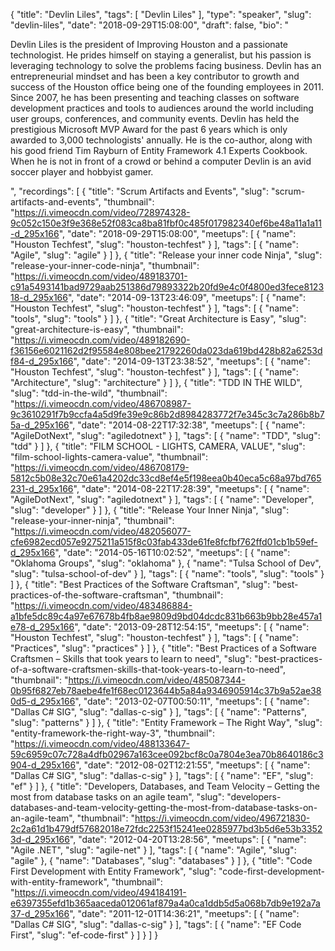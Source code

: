 {
  "title": "Devlin Liles",
  "tags": [
    "Devlin Liles"
  ],
  "type": "speaker",
  "slug": "devlin-liles",
  "date": "2018-09-29T15:08:00",
  "draft": false,
  "bio": "<p>Devlin Liles is the president of Improving Houston and a passionate technologist. He prides himself on staying a generalist, but his passion is leveraging technology to solve the problems facing business. Devlin has an entrepreneurial mindset and has been a key contributor to growth and success of the Houston office being one of the founding employees in 2011. Since 2007, he has been presenting and teaching classes on software development practices and tools to audiences around the world including user groups, conferences, and community events. Devlin has held the prestigious Microsoft MVP Award for the past 6 years which is only awarded to 3,000 technologists' annually. He is the co-author, along with his good friend Tim Rayburn of Entity Framework 4.1 Experts Cookbook. When he is not in front of a crowd or behind a computer Devlin is an avid soccer player and hobbyist gamer.</p>",
  "recordings": [
    {
      "title": "Scrum Artifacts and Events",
      "slug": "scrum-artifacts-and-events",
      "thumbnail": "https://i.vimeocdn.com/video/728974328-9c052c150e3f9e368e52f083ca8ba81fbf0c485f017982340ef6be48a11a1a11-d_295x166",
      "date": "2018-09-29T15:08:00",
      "meetups": [
        {
          "name": "Houston Techfest",
          "slug": "houston-techfest"
        }
      ],
      "tags": [
        {
          "name": "Agile",
          "slug": "agile"
        }
      ]
    },
    {
      "title": "Release your inner code Ninja",
      "slug": "release-your-inner-code-ninja",
      "thumbnail": "https://i.vimeocdn.com/video/489183701-c91a5493141bad9729aab251386d79893322b20fd9e4c0f4800ed3fece812318-d_295x166",
      "date": "2014-09-13T23:46:09",
      "meetups": [
        {
          "name": "Houston Techfest",
          "slug": "houston-techfest"
        }
      ],
      "tags": [
        {
          "name": "tools",
          "slug": "tools"
        }
      ]
    },
    {
      "title": "Great Architecture is Easy",
      "slug": "great-architecture-is-easy",
      "thumbnail": "https://i.vimeocdn.com/video/489182690-f36156e6021162d2f95584e808bee21792260da023da619bd428b82a6253df84-d_295x166",
      "date": "2014-09-13T23:38:52",
      "meetups": [
        {
          "name": "Houston Techfest",
          "slug": "houston-techfest"
        }
      ],
      "tags": [
        {
          "name": "Architecture",
          "slug": "architecture"
        }
      ]
    },
    {
      "title": "TDD IN THE WILD",
      "slug": "tdd-in-the-wild",
      "thumbnail": "https://i.vimeocdn.com/video/486708987-9c3610291f7b9ccfa4a5d9fe39e9c86b2d8984283772f7e345c3c7a286b8b75a-d_295x166",
      "date": "2014-08-22T17:32:38",
      "meetups": [
        {
          "name": "AgileDotNext",
          "slug": "agiledotnext"
        }
      ],
      "tags": [
        {
          "name": "TDD",
          "slug": "tdd"
        }
      ]
    },
    {
      "title": "FILM SCHOOL - LIGHTS, CAMERA, VALUE",
      "slug": "film-school-lights-camera-value",
      "thumbnail": "https://i.vimeocdn.com/video/486708179-5812c5b08e32c70e61a4202dc33cd8ef4e5f198eea0b40eca5c68a97bd765231-d_295x166",
      "date": "2014-08-22T17:28:39",
      "meetups": [
        {
          "name": "AgileDotNext",
          "slug": "agiledotnext"
        }
      ],
      "tags": [
        {
          "name": "Developer",
          "slug": "developer"
        }
      ]
    },
    {
      "title": "Release Your Inner Ninja",
      "slug": "release-your-inner-ninja",
      "thumbnail": "https://i.vimeocdn.com/video/482056077-cfe6982ecd057e9275211a515f8c03fab433de61fe8fcfbf762ffd01cb1b59ef-d_295x166",
      "date": "2014-05-16T10:02:52",
      "meetups": [
        {
          "name": "Oklahoma Groups",
          "slug": "oklahoma"
        },
        {
          "name": "Tulsa School of Dev",
          "slug": "tulsa-school-of-dev"
        }
      ],
      "tags": [
        {
          "name": "tools",
          "slug": "tools"
        }
      ]
    },
    {
      "title": "Best Practices of the Software Craftsman",
      "slug": "best-practices-of-the-software-craftsman",
      "thumbnail": "https://i.vimeocdn.com/video/483486884-a1bfe5dc89c4a97e67678b4fb8ae9809d9bd04dcdc831b663b9bb28e457a1e78-d_295x166",
      "date": "2013-09-28T12:54:15",
      "meetups": [
        {
          "name": "Houston Techfest",
          "slug": "houston-techfest"
        }
      ],
      "tags": [
        {
          "name": "Practices",
          "slug": "practices"
        }
      ]
    },
    {
      "title": "Best Practices of a Software Craftsmen – Skills that took years to learn to need",
      "slug": "best-practices-of-a-software-craftsmen-skills-that-took-years-to-learn-to-need",
      "thumbnail": "https://i.vimeocdn.com/video/485087344-0b95f6827eb78aebe4fe1f68ec0123644b5a84a9346905914c37b9a52ae380d5-d_295x166",
      "date": "2013-02-07T00:50:11",
      "meetups": [
        {
          "name": "Dallas C# SIG",
          "slug": "dallas-c-sig"
        }
      ],
      "tags": [
        {
          "name": "Patterns",
          "slug": "patterns"
        }
      ]
    },
    {
      "title": "Entity Framework – The Right Way",
      "slug": "entity-framework-the-right-way-3",
      "thumbnail": "https://i.vimeocdn.com/video/488133647-59c6959c07c728a4dfb02967a163cee092bcf8c0a7804e3ea70b8640186c3904-d_295x166",
      "date": "2012-08-02T12:21:55",
      "meetups": [
        {
          "name": "Dallas C# SIG",
          "slug": "dallas-c-sig"
        }
      ],
      "tags": [
        {
          "name": "EF",
          "slug": "ef"
        }
      ]
    },
    {
      "title": "Developers, Databases, and Team Velocity – Getting the most from database tasks on an agile team",
      "slug": "developers-databases-and-team-velocity-getting-the-most-from-database-tasks-on-an-agile-team",
      "thumbnail": "https://i.vimeocdn.com/video/496721830-2c2a61d1b479df57682018e72fdc2253f15241ee0285977bd3b5d6e53b33523d-d_295x166",
      "date": "2012-04-20T13:28:56",
      "meetups": [
        {
          "name": "Agile .NET",
          "slug": "agile-net"
        }
      ],
      "tags": [
        {
          "name": "Agile",
          "slug": "agile"
        },
        {
          "name": "Databases",
          "slug": "databases"
        }
      ]
    },
    {
      "title": "Code First Development with Entity Framework",
      "slug": "code-first-development-with-entity-framework",
      "thumbnail": "https://i.vimeocdn.com/video/494184191-e6397355efd1b365aaceda012061af879a4a0ca1ddb5d5a068b7db9e192a7a37-d_295x166",
      "date": "2011-12-01T14:36:21",
      "meetups": [
        {
          "name": "Dallas C# SIG",
          "slug": "dallas-c-sig"
        }
      ],
      "tags": [
        {
          "name": "EF Code First",
          "slug": "ef-code-first"
        }
      ]
    }
  ]
}